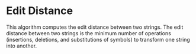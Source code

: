 # Edit Distance

This algorithm computes the edit distance between two strings. The edit distance between two strings is the minimum number of operations (insertions, deletions, and substitutions of symbols) to transform one string into another.
